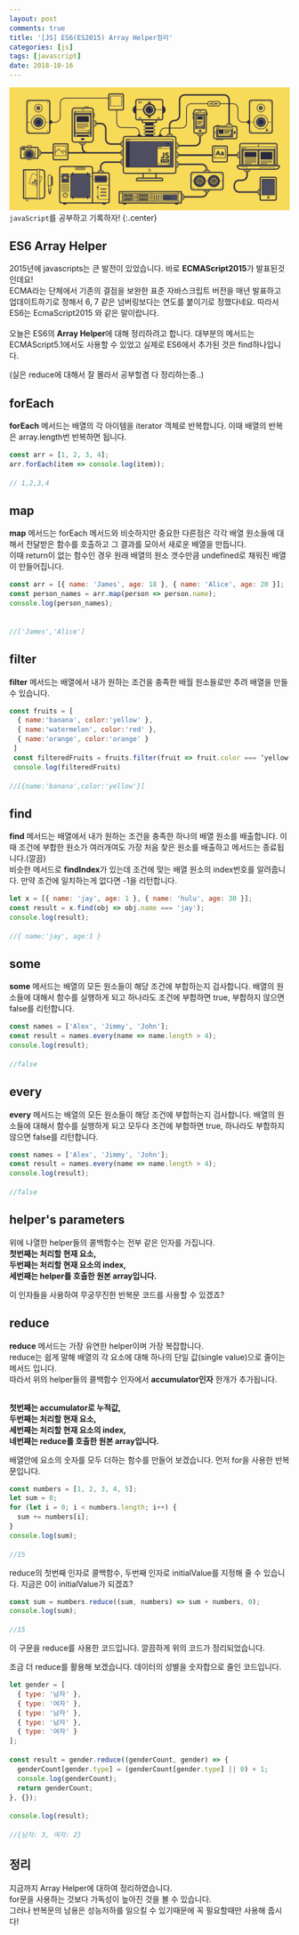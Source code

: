 ```yaml
---
layout: post
comments: true
title: '[JS] ES6(ES2015) Array Helper정리'
categories: [js]
tags: [javascript]
date: 2018-10-16
---
```


![headerimg](/assets/img/subcate/javascript.gif)
`javaScript`를 공부하고 기록하자!
{:.center}

## ES6 Array Helper

2015년에 javascripts는 큰 발전이 있었습니다. 바로 **ECMAScript2015**가 발표된것인데요! <br>ECMA라는 단체에서 기존의 결점을 보완한 표준 자바스크립트 버전을 매년 발표하고 업데이트하기로 정해서
6, 7 같은 넘버링보다는 연도를 붙이기로 정했다네요. 따라서 ES6는 EcmaScript2015 와 같은 말이랍니다. <br><br>오늘은 ES6의 **Array Helper**에 대해 정리하려고 합니다. 대부분의 메서드는 ECMAScript5.1에서도 사용할 수 있었고 실제로 ES6에서 추가된 것은 find하나입니다. 

(실은 reduce에 대해서 잘 몰라서 공부할겸 다 정리하는중..)
## forEach

**forEach** 메서드는 배열의 각 아이템을 iterator 객체로 반복합니다. 이때 배열의 반복은 array.length번 반복하면 됩니다.

```javascript
const arr = [1, 2, 3, 4];
arr.forEach(item => console.log(item));

// 1,2,3,4
```

## map

**map** 메서드는 forEach 메서드와 비슷하지만 중요한 다른점은 각각 배열 원소들에 대해서 전달받은 함수를 호출하고 그 결과를 모아서 새로운 배열을 만듭니다. <br>
이때 return이 없는 함수인 경우 원래 배열의 원소 갯수만큼 undefined로 채워진 배열이 만들어집니다.

```javascript
const arr = [{ name: 'James', age: 18 }, { name: 'Alice', age: 20 }];
const person_names = arr.map(person => person.name);
console.log(person_names);


//['James','Alice']
```

## filter

**filter** 메서드는 배열에서 내가 원하는 조건을 충족한 배월 원소들로만 추려 배열을 만들 수 있습니다.

```javascript
const fruits = [
  { name:'banana', color:'yellow' },
  { name:'watermelon', color:'red' },
  { name:'orange', color:'orange' }
 ]
 const filteredFruits = fruits.filter(fruit => fruit.color === ‘yellow’);
 console.log(filteredFruits)

//[{name:'banana',color:'yellow'}]
```

## find

**find** 메서드는 배열에서 내가 원하는 조건을 충족한 하나의 배열 원소를 배출합니다.
이때 조건에 부합한 원소가 여러개여도 가장 처음 찾은 원소를 배출하고 메서드는 종료됩니다.(깔끔)
<br>비슷한 메서드로 **findIndex**가 있는데 조건에 맞는 배열 원소의 index번호를 알려줍니다. 만약 조건에 일치하는게 없다면 -1을 리턴합니다.

```javascript
let x = [{ name: 'jay', age: 1 }, { name: 'hulu', age: 30 }];
const result = x.find(obj => obj.name === 'jay');
console.log(result);

//{ name:'jay', age:1 }
```


## some

**some** 메서드는 배열의 모든 원소들이 해당 조건에 부합하는지 검사합니다. 배열의 원소들에 대해서 함수를 실행하게 되고 하나라도 조건에 부합하면 true, 부합하지 않으면 false를 리턴합니다.

```javascript
const names = ['Alex', 'Jimmy', 'John'];
const result = names.every(name => name.length > 4);
console.log(result);

//false
```

## every

**every** 메서드는 배열의 모든 원소들이 해당 조건에 부합하는지 검사합니다. 배열의 원소들에 대해서 함수를 실행하게 되고 모두다 조건에 부합하면 true, 하나라도 부합하지 않으면 false를 리턴합니다.

```javascript
const names = ['Alex', 'Jimmy', 'John'];
const result = names.every(name => name.length > 4);
console.log(result);

//false
```

## helper's parameters

위에 나열한 helper들의 콜백함수는 전부 같은 인자를 가집니다. 
<br> **첫번째는 처리할 현재 요소,**
<br> **두번째는 처리할 현재 요소의 index,**
<br> **세번째는 helper를 호출한 원본 array입니다.**

이 인자들을 사용하여 무궁무진한 반복문 코드를 사용할 수 있겠죠?

## reduce

**reduce** 메서드는 가장 유연한 helper이며 가장 복잡합니다. <br>reduce는 쉽게 말해 배열의 각 요소에 대해 하나의 단일 값(single value)으로 줄이는 메서드 입니다.
<br>
따라서 위의 helper들의 콜백함수 인자에서 **accumulator인자** 한개가 추가됩니다.

<br> **첫번째는 accumulator로 누적값,**
<br> **두번째는 처리할 현재 요소,**
<br> **세번째는 처리할 현재 요소의 index,** 
<br> **네번째는 reduce를 호출한 원본 array입니다.**

배열안에 요소의 숫자를 모두 더하는 함수를 만들어 보겠습니다. 먼저 for을 사용한 반복문입니다.

```javascript
const numbers = [1, 2, 3, 4, 5];
let sum = 0;
for (let i = 0; i < numbers.length; i++) {
  sum += numbers[i];
}
console.log(sum);

//15
```

reduce의 첫번째 인자로 콜백함수, 두번째 인자로 initialValue를 지정해 줄 수 있습니다. 지금은 0이 initialValue가 되겠죠? 

```javascript
const sum = numbers.reduce((sum, numbers) => sum + numbers, 0);
console.log(sum);

//15
```
이 구문을 reduce를 사용한 코드입니다. 깔끔하게 위의 코드가 정리되었습니다.
<br>

조금 더 reduce를 활용해 보겠습니다. 데이터의 성별을 숫자합으로 줄인 코드입니다.

```javascript
let gender = [
  { type: '남자' },
  { type: '여자' },
  { type: '남자' },
  { type: '남자' },
  { type: '여자' }
];

const result = gender.reduce((genderCount, gender) => {
  genderCount[gender.type] = (genderCount[gender.type] || 0) + 1;
  console.log(genderCount);
  return genderCount;
}, {});

console.log(result);

//{남자: 3, 여자: 2}
```

## 정리

지금까지 Array Helper에 대하여 정리하였습니다.<br> for문을 사용하는 것보다 가독성이 높아진 것을 볼 수 있습니다.<br> 그러나 반복문의 남용은 성능저하를 일으킬 수 있기때문에 꼭 필요할때만 사용해 줍시다!